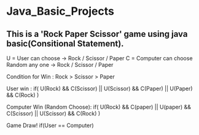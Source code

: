 # Java_Basic_Projects
This is a 'Rock Paper Scissor' game using java basic(Consitional Statement).
----------------------------------------------------------------------------
U = User can choose -> Rock / Scissor / Paper 
C = Computer can choose Random any one -> Rock / Scissor / Paper

Condition for Win : Rock > Scissor > Paper

User win : 
  if( U(Rock) && C(Scissor) || U(Scissor) && C(Paper) || U(Paper) && C(Rock) )
  
Computer Win (Random Choose):
  if( U(Rock) && C(paper) || U(paper) && C(Scissor) || U(Scissor) && C(Rock) )

Game Draw!
  if(User == Computer)
